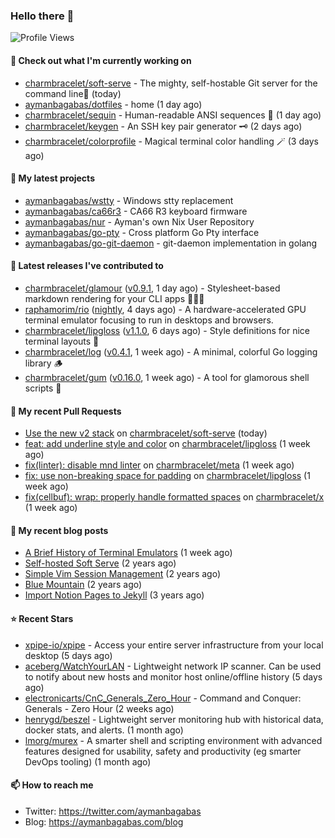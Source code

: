 ### Hello there 👋

![Profile Views](https://komarev.com/ghpvc/?username=aymanbagabas&label=PROFILE+VIEWS)

#### 👷 Check out what I'm currently working on

- [charmbracelet/soft-serve](https://github.com/charmbracelet/soft-serve) - The mighty, self-hostable Git server for the command line🍦 (today)
- [aymanbagabas/dotfiles](https://github.com/aymanbagabas/dotfiles) - home (1 day ago)
- [charmbracelet/sequin](https://github.com/charmbracelet/sequin) - Human-readable ANSI sequences 🪩 (1 day ago)
- [charmbracelet/keygen](https://github.com/charmbracelet/keygen) - An SSH key pair generator 🗝️ (2 days ago)
- [charmbracelet/colorprofile](https://github.com/charmbracelet/colorprofile) - Magical terminal color handling 🪄 (3 days ago)

#### 🌱 My latest projects

- [aymanbagabas/wstty](https://github.com/aymanbagabas/wstty) - Windows stty replacement
- [aymanbagabas/ca66r3](https://github.com/aymanbagabas/ca66r3) - CA66 R3 keyboard firmware
- [aymanbagabas/nur](https://github.com/aymanbagabas/nur) - Ayman&#39;s own Nix User Repository
- [aymanbagabas/go-pty](https://github.com/aymanbagabas/go-pty) - Cross platform Go Pty interface
- [aymanbagabas/go-git-daemon](https://github.com/aymanbagabas/go-git-daemon) - git-daemon implementation in golang

#### 🔭 Latest releases I've contributed to

- [charmbracelet/glamour](https://github.com/charmbracelet/glamour) ([v0.9.1](https://github.com/charmbracelet/glamour/releases/tag/v0.9.1), 1 day ago) - Stylesheet-based markdown rendering for your CLI apps 💇🏻‍♀️
- [raphamorim/rio](https://github.com/raphamorim/rio) ([nightly](https://github.com/raphamorim/rio/releases/tag/nightly), 4 days ago) - A hardware-accelerated GPU terminal emulator focusing to run in desktops and browsers.
- [charmbracelet/lipgloss](https://github.com/charmbracelet/lipgloss) ([v1.1.0](https://github.com/charmbracelet/lipgloss/releases/tag/v1.1.0), 6 days ago) - Style definitions for nice terminal layouts 👄
- [charmbracelet/log](https://github.com/charmbracelet/log) ([v0.4.1](https://github.com/charmbracelet/log/releases/tag/v0.4.1), 1 week ago) - A minimal, colorful Go logging library 🪵
- [charmbracelet/gum](https://github.com/charmbracelet/gum) ([v0.16.0](https://github.com/charmbracelet/gum/releases/tag/v0.16.0), 1 week ago) - A tool for glamorous shell scripts 🎀

#### 🔨 My recent Pull Requests

- [Use the new v2 stack](https://github.com/charmbracelet/soft-serve/pull/678) on [charmbracelet/soft-serve](https://github.com/charmbracelet/soft-serve) (today)
- [feat: add underline style and color](https://github.com/charmbracelet/lipgloss/pull/491) on [charmbracelet/lipgloss](https://github.com/charmbracelet/lipgloss) (1 week ago)
- [fix(linter): disable mnd linter](https://github.com/charmbracelet/meta/pull/196) on [charmbracelet/meta](https://github.com/charmbracelet/meta) (1 week ago)
- [fix: use non-breaking space for padding](https://github.com/charmbracelet/lipgloss/pull/489) on [charmbracelet/lipgloss](https://github.com/charmbracelet/lipgloss) (1 week ago)
- [fix(cellbuf): wrap: properly handle formatted spaces](https://github.com/charmbracelet/x/pull/407) on [charmbracelet/x](https://github.com/charmbracelet/x) (1 week ago)

#### 📜 My recent blog posts

- [A Brief History of Terminal Emulators](https://aymanbagabas.com/blog/2025/03/11/a-brief-history-of-terminal-emulators.html) (1 week ago)
- [Self-hosted Soft Serve](https://aymanbagabas.com/blog/2023/04/28/self-hosted-soft-serve.html) (2 years ago)
- [Simple Vim Session Management](https://aymanbagabas.com/blog/2023/04/13/simple-vim-session-management.html) (2 years ago)
- [Blue Mountain](https://aymanbagabas.com/blog/2022/06/02/blue-mountain.html) (2 years ago)
- [Import Notion Pages to Jekyll](https://aymanbagabas.com/blog/2022/03/29/import-notion-pages-to-jekyll.html) (3 years ago)

#### ⭐ Recent Stars

- [xpipe-io/xpipe](https://github.com/xpipe-io/xpipe) - Access your entire server infrastructure from your local desktop (5 days ago)
- [aceberg/WatchYourLAN](https://github.com/aceberg/WatchYourLAN) - Lightweight network IP scanner. Can be used to notify about new hosts and monitor host online/offline history (5 days ago)
- [electronicarts/CnC_Generals_Zero_Hour](https://github.com/electronicarts/CnC_Generals_Zero_Hour) - Command and Conquer: Generals - Zero Hour (2 weeks ago)
- [henrygd/beszel](https://github.com/henrygd/beszel) - Lightweight server monitoring hub with historical data, docker stats, and alerts. (1 month ago)
- [lmorg/murex](https://github.com/lmorg/murex) - A smarter shell and scripting environment with advanced features designed for usability, safety and productivity (eg smarter DevOps tooling) (1 month ago)

#### 📫 How to reach me

- Twitter: https://twitter.com/aymanbagabas
- Blog: https://aymanbagabas.com/blog
